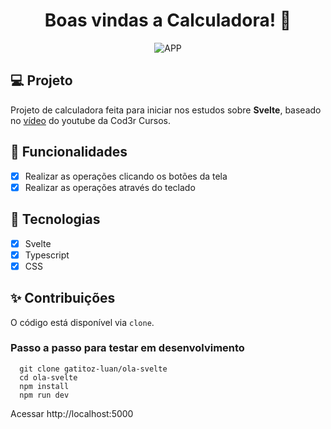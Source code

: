 <h1 align="center">
  Boas vindas a Calculadora!
 👋
</h1>
<p align="center">
 <img src="https://user-images.githubusercontent.com/15862643/129592584-2ff82a89-f2b7-421f-8339-66a9736e7e35.png" alt="APP"/>
</p>

## 💻 Projeto

Projeto de calculadora feita para iniciar nos estudos sobre **Svelte**, baseado no [vídeo](https://www.youtube.com/watch?v=SVNTizLyuvo) do youtube da Cod3r Cursos.

## 🔨 Funcionalidades

- [x] Realizar as operações clicando os botões da tela
- [x] Realizar as operações através do teclado

## 🔖 Tecnologias

- [x] Svelte
- [x] Typescript
- [x] CSS

## ✨ Contribuições

O código está disponível via `clone`.

### Passo a passo para testar em desenvolvimento

```shell
  git clone gatitoz-luan/ola-svelte
  cd ola-svelte
  npm install
  npm run dev
```

Acessar http://localhost:5000
